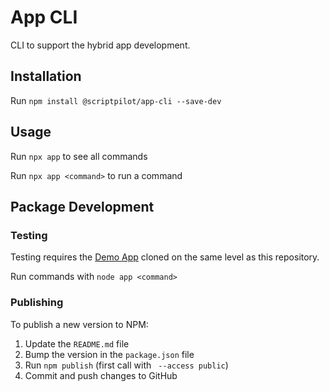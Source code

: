 # App CLI

CLI to support the hybrid app development.

## Installation

Run `npm install @scriptpilot/app-cli --save-dev`

## Usage

Run `npx app` to see all commands

Run `npx app <command>` to run a command

## Package Development

### Testing

Testing requires the [Demo App](https://github.com/scriptPilot/demo-app) cloned on the same level as this repository.

Run commands with `node app <command>`

### Publishing

To publish a new version to NPM:

1. Update the `README.md` file
2. Bump the version in the `package.json` file
3. Run `npm publish` (first call with ` --access public`)
4. Commit and push changes to GitHub 
